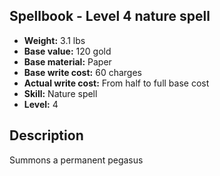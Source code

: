 ## Spellbook - Level 4 nature spell

- **Weight:** 3.1 lbs
- **Base value:** 120 gold
- **Base material:** Paper
- **Base write cost:** 60 charges
- **Actual write cost:** From half to full base cost
- **Skill:** Nature spell
- **Level:** 4

## Description

Summons a permanent pegasus
